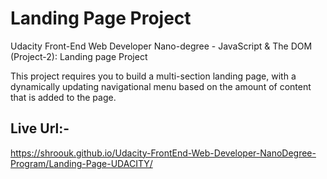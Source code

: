 # Landing Page Project
Udacity Front-End Web Developer Nano-degree - JavaScript & The DOM (Project-2): Landing page Project 

This project requires you to build a multi-section landing page, with a dynamically updating navigational menu based on the amount of content that is added to the page.

## Live Url:-
https://shroouk.github.io/Udacity-FrontEnd-Web-Developer-NanoDegree-Program/Landing-Page-UDACITY/
